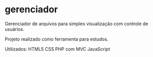 # gerenciador
Gerenciador de arquivos para simples visualização com controle de usuários.

Projeto realizado como ferramenta para estudos.

Utilizados:
HTML5
CSS
PHP com MVC
JavaScript

